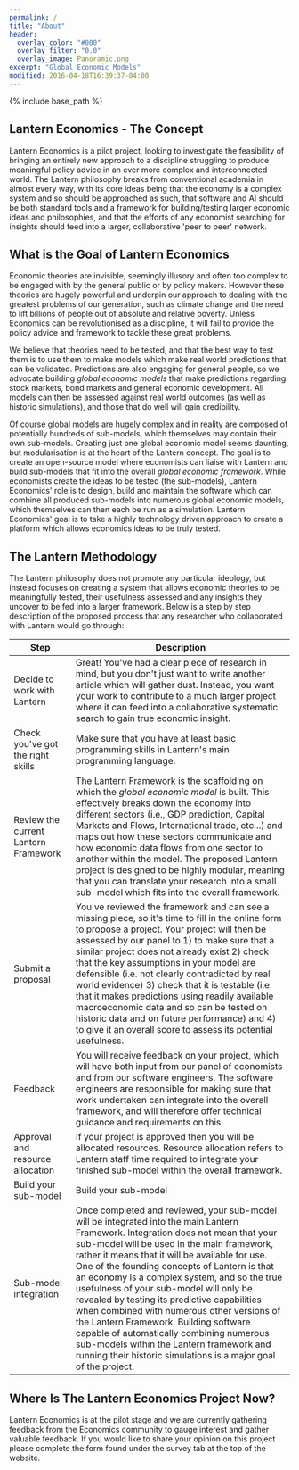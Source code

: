 ```yaml
---
permalink: /
title: "About"
header:
  overlay_color: "#000"
  overlay_filter: "0.0"
  overlay_image: Panoramic.png
excerpt: "Global Economic Models"
modified: 2016-04-18T16:39:37-04:00
---
```


{% include base_path %}

## Lantern Economics - The Concept

Lantern Economics is a pilot project, looking to investigate the feasibility of bringing an entirely new approach to a discipline struggling to produce meaningful policy advice in an ever more complex and interconnected world. The Lantern philosophy breaks from conventional academia in almost every way, with its core ideas being that the economy is a complex system and so should be approached as such, that software and AI should be both standard tools and a framework for building/testing larger economic ideas and philosophies, and that the efforts of any economist searching for insights should feed into a larger, collaborative 'peer to peer' network.

## What is the Goal of Lantern Economics

Economic theories are invisible, seemingly illusory and often too complex to be engaged with by the general public or by policy makers. However these theories are hugely powerful and underpin our approach to dealing with the greatest problems of our generation, such as climate change and the need to lift billions of people out of absolute and relative poverty. Unless Economics can be revolutionised as a discipline, it will fail to provide the policy advice and framework to tackle these great problems. 

We believe that theories need to be tested, and that the best way to test them is to use them to make models which make real world predictions that can be validated. Predictions are also engaging for general people, so we advocate building *global economic models* that make predictions regarding stock markets, bond markets and general economic development. All models can then be assessed against real world outcomes (as well as historic simulations), and those that do well will gain credibility. 

Of course global models are hugely complex and in reality are composed of potentially hundreds of sub-models, which themselves may contain their own sub-models. Creating just one global economic model seems daunting, but modularisation is at the heart of the Lantern concept. The goal is to create an open-source model where economists can liaise with Lantern and build sub-models that fit into the overall *global economic framework*. While economists create the ideas to be tested (the sub-models), Lantern Economics' role is to design, build and maintain the software which can combine all produced sub-models into numerous global economic models, which themselves can then each be run as a simulation.
Lantern Economics' goal is to take a highly technology driven approach to create a platform which allows economics ideas to be truly tested.

## The Lantern Methodology

The Lantern philosophy does not promote any particular ideology, but instead focuses on creating a system that allows economic theories to be meaningfully tested, their usefulness assessed and any insights they uncover to be fed into a larger framework. Below is a step by step description of the proposed process that any researcher who collaborated with Lantern would go through:

| Step | Description |
|-------|----------|
| Decide to work with Lantern | Great! You've had a clear piece of research in mind, but you don't just want to write another article which will gather dust. Instead, you want your work to contribute to a much larger project where it can feed into a collaborative systematic search to gain true economic insight. |
| Check you've got the right skills | Make sure that you have at least basic programming skills in Lantern's main programming language. | 
| Review the current Lantern Framework | The Lantern Framework is the scaffolding on which the *global economic model* is built. This effectively breaks down the economy into different sectors (i.e., GDP prediction, Capital Markets and Flows, International trade, etc...) and maps out how these sectors communicate and how economic data flows from one sector to another within the model. The proposed Lantern project is designed to be highly modular, meaning that you can translate your research into a small sub-model which fits into the overall framework. |      
| Submit a proposal | You've reviewed the framework and can see a missing piece, so it's time to fill in the online form to propose a project. Your project will then be assessed by our panel to 1) to make sure that a similar project does not already exist 2) check that the key assumptions in your model are defensible (i.e. not clearly contradicted by real world evidence) 3) check that it is testable (i.e. that it makes predictions using readily available macroeconomic data and so can be tested on historic data and on future performance) and 4) to give it an overall score to assess its potential usefulness. |  
| Feedback | You will receive feedback on your project, which will have both input from our panel of economists and from our software engineers. The software engineers are responsible for making sure that work undertaken can integrate into the overall framework, and will therefore offer technical guidance and requirements on this |
| Approval and resource allocation | If your project is approved then you will be allocated resources. Resource allocation refers to Lantern staff time required to integrate your finished sub-model within the overall framework. | 
| Build your sub-model | Build your sub-model | 
| Sub-model integration | Once completed and reviewed, your sub-model will be integrated into the main Lantern Framework. Integration does not mean that your sub-model will be used in the main framework, rather it means that it will be available for use. One of the founding concepts of Lantern is that an economy is a complex system, and so the true usefulness of your sub-model will only be revealed by testing its predictive capabilities when combined with numerous other versions of the Lantern Framework. Building software capable of automatically combining numerous sub-models within the Lantern framework and running their historic simulations is a major goal of the project. |

## Where Is The Lantern Economics Project Now? 
Lantern Economics is at the pilot stage and we are currently gathering feedback from the Economics community to gauge interest and gather valuable feedback. If you would like to share your opinion on this project please complete the form found under the survey tab at the top of the website. 



